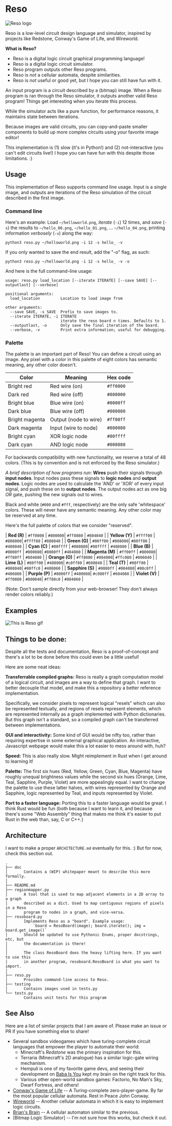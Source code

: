 # Reso
![Reso logo](https://gitlab.com/lynnpepin/reso/-/raw/master/reso_logo.gif)

Reso is a low-level circuit design language and simulator, inspired by projects like Redstone, Conway's Game of Life, and Wireworld.

**What is Reso?**

 * Reso is a digital logic circuit graphical programming language!
 * Reso is a digital logic circuit simulator.
 * Reso program outputs other Reso programs.
 * Reso is *not* a cellular automata, despite similarities.
 * Reso is *not* useful or good yet, but I hope you can still have fun with it.

An input program is a circuit described by a (bitmap) image. When a Reso program is ran through the Reso simulator, it outputs another valid Reso program! Things get interesting when you iterate this process.

While the simulator acts like a pure function, for performance reasons, it maintains state between iterations.

Because images are valid circuits, you can copy-and-paste smaller components to build up more complex circuits using your favorite image editor!

This implementation is (1) slow (it's in Python!) and (2) not-interactive (you can't edit circuits live!) I hope you can have fun with this despite those limitations. :)

## Usage

This implementation of Reso supports command line usage. Input is a single image, and outputs are iterations of the Reso simulation of the circuit described in the first image.

### Command line

Here's an example: Load `~/helloworld.png`, *iterate* (`-i`) 12 times, and *save* (`-s`) the results to `~/hello_00.png`, `~/hello_01.png`, ... `~/hello_04.png`, printing information *verbosely* (`-v`) along the way:


```
python3 reso.py ~/helloworld.png -i 12 -s hello_ -v
```

If you only wanted to save the end result, add the "-o" flag, as such:

```
python3 reso.py ~/helloworld.png -i 12 -s hello_ -v -o
```

And here is the full command-line usage:

```
usage: reso.py load_location [--iterate ITERATE] [--save SAVE] [--outputlast] [--verbose]    

positional arguments:
  load_location         Location to load image from

other arguments:
  --save SAVE, -s SAVE  Prefix to save images to.
  --iterate ITERATE, -i ITERATE
                        iterate the reso board n times. Defaults to 1.
  --outputlast, -o      Only save the final iteration of the board.
  --verbose, -v         Print extra information; useful for debugging.

```

### Palette

The palette is an important part of Reso! You can define a circuit using an image. Any pixel with a color in this palette of eight colors has semantic meaning, any other color doesn't.


| Color          | Meaning               | Hex code       |
| ---            | ---                   | ---            |
| Bright red     | Red wire (on)         | ```#ff0000```  |
| Dark red       | Red wire (off)        | ```#800000```  |
| Bright blue    | Blue wire (on)        | ```#0000ff```  |
| Dark blue      | Blue wire (off)       | ```#000080```  |
| Bright magenta | Output (node to wire) | ```#ff00ff```  |
| Dark magenta   | Input (wire to node)  | ```#800080```  |
| Bright cyan    | XOR logic node        | ```#00ffff```  |
| Dark cyan      | AND logic node        | ```#008080```  |

For backwards compatibility with new functionality, we reserve a total of 48 colors. (This is by convention and is not enforced by the Reso simulator.)

*A brief description of how programs run:* **Wires** push their signals through **input nodes**. Input nodes pass these signals to **logic nodes** and **output nodes**. Logic nodes are used to calculate the 'AND' or 'XOR' of every input signal, and push these on to **output nodes**. The output nodes act as one big *OR* gate, pushing the new signals out to wires.

Black and white (`#000` and `#fff`, respectively) are the only safe 'whitespace' colors. These will never have any semantic meaning. Any other color may be reserved at any time.

Here's the full palette of colors that we consider "reserved".

| **Red (R)**       | ```#ff0000```       | ```#800000```| ```#ff8080```    | ```#804040```       |
| **Yellow (Y)**    | ```#ffff00```       | ```#808000```| ```#ffff80```    | ```#808040```       |
| **Green (G)**     | ```#00ff00```       | ```#008000```| ```#80ff80```    | ```#408040```       |
| **Cyan (C)**      | ```#00ffff```       | ```#008080```| ```#80ffff```    | ```#408080```       |
| **Blue (B)**      | ```#0000ff```       | ```#000080```| ```#8080ff```    | ```#404080```       |
| **Magenta (M)**   | ```#ff00ff```       | ```#800080```| ```#ff80ff```    | ```#804080```       |
| **Orange (O)**    | ```#ff8000```       | ```#804000```| ```#ffc080```    | ```#806040```       |
| **Lime (L)**      | ```#80ff00```       | ```#408000```| ```#c0ff80```    | ```#608040```       |
| **Teal (T)**      | ```#00ff80```       | ```#008040```| ```#80ffc0```    | ```#408060```       |
| **Sapphire (S)**  | ```#0080ff```       | ```#004080```| ```#80c0ff```    | ```#406080```       |
| **Purple (P)**    | ```#8000ff```       | ```#400080```| ```#c080ff```    | ```#604080```       |
| **Violet (V)**    | ```#ff0080```       | ```#800040```| ```#ff80c0```    | ```#804060```       |

(Note: Don't sample directly from your web-browser! They don't always render colors reliably.)

## Examples

![This is Reso gif](https://github.com/tpepin96/reso/blob/master/examples/this_is_reso.gif)

## Things to be done:

Despite all the tests and documentation, Reso is a proof-of-concept and there's a lot to be done before this could even be a little useful!

Here are some neat ideas:

**Transferrable compiled graphs:** Reso is really a graph computation model of a logical circuit, and images are a way to define that graph. I want to better decouple that model, and make this a repository a better reference implementation.

Specifically, we consider pixels to represent logical "resels" which can also be represented textually, and regions of resels represent elements, which are represented internally as a graph implemented with Python dictionaries. But this graph isn't a standard, so a compiled graph can't be transferred between implementations.

**GUI and interactivity:** Some kind of GUI would be nifty too, rather than requiring expertise in some external graphical application. An interactive, Javascript webpage would make this a lot easier to mess around with, huh?

**Speed:** This is also really slow. Might reimplement in Rust when I get around to learning it!

**Palette:** The first six hues (Red, Yellow, Green, Cyan, Blue, Magenta) have roughly unequal brightness values while the second six hues (Orange, Lime, Teal, Sapphire, Purple, Violet) are more appealingly equal. I want to change the palette to use these latter halves, with wires represented by Orange and Sapphire, logic represented by Teal, and inputs represented by Violet.

**Port to a faster language:** Porting this to a faster language would be great. I think Rust would be fun (both because I want to learn it, and because there's some "Web Assembly" thing that makes me think it's easier to put Rust in the web than, say, C or C++.) 


## Architecture

I want to make a proper `ARCHITECTURE.md` eventually for this. :) But for now, check this section out.

```
.
├── doc
│       Contains a (WIP) whitepaper meant to describe this more formally.
│
├── README.md
├── regionmapper.py
│       A tool that is used to map adjacent elements in a 2D array to a graph
│       described as a dict. Used to map contiguous regions of pixels in a Reso
│       program to nodes in a graph, and vice-versa.
├── resoboard.py
│       Implements Reso as a "board". Example usage:
│           `board = ResoBoard(image); board.iterate(); img = board.get_image()`
│       Should be updated to use Pythonic Enums, proper docstrings, etc, but
│       the documentation is there!
│
│       The class ResoBoard does the heavy lifting here. If you want to use this
│       in another program, resoboard.ResoBoard is what you want to import.
│
├── reso.py
│       Provides command-line access to Reso.
├── testing
│       Contains images used in tests.py
└── tests.py
        Contains unit tests for this program

```

## See Also

Here are a list of similar projects that I am aware of. Please make an issue or PR if you have something else to share!

 * Several sandbox videogames which have turing-complete circuit languages that empower the player to automate their world:
    * Minecraft's *Redstone* was the primary inspiration for this.
    * Terraria (Minecraft's 2D analogue) has a similar logic-gate wiring mechanism.
    * Hempuli is one of my favorite game devs, and seeing their development on [Baba Is You](https://en.wikipedia.org/wiki/Baba_Is_You) kept my brain on the right track for this.
    * Various other open-world sandbox games: Factorio, No Man's Sky, Dwarf Fortress, and others!
 * [Conway's Game of Life](https://en.wikipedia.org/wiki/Conway%27s_Game_of_Life) -- A Turing-complete zero-player-game. By far the most popular cellular automata. Rest in Peace John Conway.
 * [Wireworld](https://en.wikipedia.org/wiki/Wireworld) -- Another cellular automata in which it is easy to implement logic circuits.
 * [Brian's Brain](https://en.wikipedia.org/wiki/Brian%27s_Brain) -- A cellular automaton similar to the previous.
 * [Bitmap Logic Simulator] -- I'm not sure how this works, but check it out.
